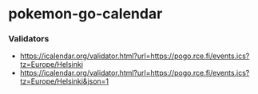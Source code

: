 # pokemon-go-calendar

### Validators

- https://icalendar.org/validator.html?url=https://pogo.rce.fi/events.ics?tz=Europe/Helsinki
- https://icalendar.org/validator.html?url=https://pogo.rce.fi/events.ics?tz=Europe/Helsinki&json=1
